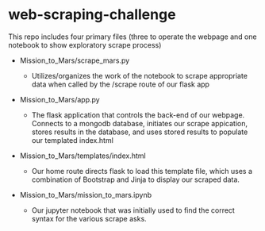 # web-scraping-challenge

This repo includes four primary files (three to operate the webpage and one notebook to show exploratory scrape process)

- Mission_to_Mars/scrape_mars.py
  - Utilizes/organizes the work of the notebook to scrape appropriate data when called by the /scrape route of our flask app
  
- Mission_to_Mars/app.py
  - The flask application that controls the back-end of our webpage. Connects to a mongodb database, initiates our scrape appication, stores results in the database, and uses stored results to populate our templated index.html
  
- Mission_to_Mars/templates/index.html
  - Our home route directs flask to load this template file, which uses a combination of Bootstrap and Jinja to display our scraped data.
  
- Mission_to_Mars/mission_to_mars.ipynb
  - Our jupyter notebook that was initially used to find the correct syntax for the various scrape asks.
